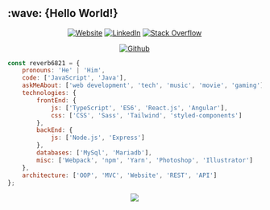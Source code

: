# 

<h2> :wave: {Hello World!}</h2>
<p align="center">
<a href="https://reverb6821.github.io" target="_blank"><img alt="Website" src="https://img.shields.io/badge/Website-reverb6821.github.io-blue?style=flat&logo=google-chrome"></a>
<a href="https://www.linkedin.com/in/gigliottigiuseppe/" target="_blank"><img alt="LinkedIn" src="https://img.shields.io/badge/-giuseppegigliotti-blue?style=flat-square&logo=Linkedin&logoColor=white&link=)"></a>
<a href="https://wakatime.com/@050278f0-d512-49a5-930c-95e2028c09be" target="_blank"><img alt="Stack Overflow" src="https://wakatime.com/badge/user/050278f0-d512-49a5-930c-95e2028c09be.svg"></a>
</p>

<p align="center">
    <a href="https://github.com/reverb6821" target="_blank"><img alt="Github" src="https://img.shields.io/github/followers/reverb6821?label=follow&style=social"></a> 
</p>

```javascript
const reverb6821 = {
    pronouns: 'He' | 'Him',
    code: ['JavaScript', 'Java'],
    askMeAbout: ['web development', 'tech', 'music', 'movie', 'gaming'],
    technologies: {
        frontEnd: {
            js: ['TypeScript', 'ES6', 'React.js', 'Angular'],
            css: ['CSS', 'Sass', 'Tailwind', 'styled-components']
        },
        backEnd: {
            js: ['Node.js', 'Express']
        },
        databases: ['MySql', 'Mariadb'],
        misc: ['Webpack', 'npm', 'Yarn', 'Photoshop', 'Illustrator']
    },
    architecture: ['OOP', 'MVC', 'Website', 'REST', 'API']
};
```
<p align="center">
<a>
  <img align="center" src="http://github-readme-streak-stats.herokuapp.com?user=reverb6821&theme=dark&hide_border=true&date_format=M%20j%5B%2C%20Y%5D" />
</a>
</p>

<!--
**ReverbOD/ReverbOD** is a ✨ _special_ ✨ repository because its `README.md` (this file) appears on your GitHub profile.

Here are some ideas to get you started:

- 🔭 I’m currently working on ...
- 🌱 I’m currently learning ...
- 👯 I’m looking to collaborate on ...
- 🤔 I’m looking for help with ...
- 💬 Ask me about ...
- 📫 How to reach me: ...
- 😄 Pronouns: ...
- ⚡ Fun fact: ...
-->
